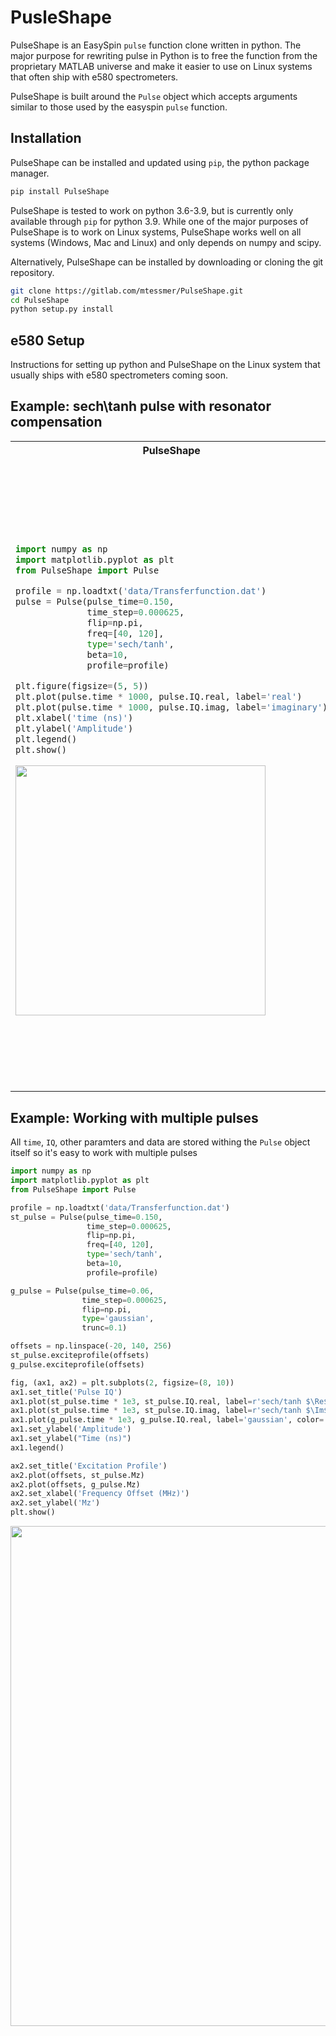 # PusleShape

PulseShape is an EasySpin `pulse` function clone written in python. The major purpose for 
rewriting pulse in Python is to free the function from the proprietary MATLAB universe and 
make it easier to use on Linux systems that often ship with e580 spectrometers. 

PulseShape is built around the `Pulse` object which accepts arguments similar to those 
used by the easyspin `pulse` function. 

## Installation
PulseShape can be installed and updated using `pip`, the python package manager. 

```bash
pip install PulseShape
```
PulseShape is tested to work on python 3.6-3.9, but is currently only available through `pip` for python 3.9. While one of the major purposes of PulseShape is to work on Linux systems, PulseShape works well on all systems (Windows, Mac and Linux) and only depends on numpy and scipy.

Alternatively, PulseShape can be installed by downloading or cloning the git repository.

```bash
git clone https://gitlab.com/mtessmer/PulseShape.git
cd PulseShape
python setup.py install
```

## e580 Setup
Instructions for setting up python and PulseShape on the Linux system that usually ships with e580 spectrometers coming soon.

## Example: sech\tanh pulse with resonator compensation
<table>
<tr>
<th>PulseShape</th>
<th>EasySpin</th>
</tr>
<tr>
<td>

```python
import numpy as np
import matplotlib.pyplot as plt
from PulseShape import Pulse

profile = np.loadtxt('data/Transferfunction.dat')
pulse = Pulse(pulse_time=0.150, 
              time_step=0.000625, 
              flip=np.pi, 
              freq=[40, 120], 
              type='sech/tanh', 
              beta=10, 
              profile=profile)

plt.figure(figsize=(5, 5))
plt.plot(pulse.time * 1000, pulse.IQ.real, label='real')
plt.plot(pulse.time * 1000, pulse.IQ.imag, label='imaginary')
plt.xlabel('time (ns)')
plt.ylabel('Amplitude')
plt.legend()
plt.show()
```
<img src="https://gitlab.com/mtessmer/PulseShape/-/raw/master/img/sechtanh.png" width="400"  class="center"/>


</td>
<td>

```matlab
Par = struct
Par.Type = 'sech/tanh';
Par.beta = 10;
Par.tp = 0.150;
Par.Phase = 0;
Par.Flip = pi;
Par.Frequency = [40 120]
Par.TimeStep=0.000625

filename = 'Transferfunction.dat';
delimiter = ' ';
formatSpec = '%f%f%[^\n\r]';
fileID = fopen(filename,'r');
dataArray = textscan(fileID, formatSpec, 'Delimiter', ... 
                    delimiter, 'MultipleDelimsAsOne', ...
                    true, 'TextType', 'string');
fclose(fileID);

Par.FrequencyResponse = [dataArray{:, 1}, dataArray{:, 2}];

[t, IQ] = pulse(Par)
[t, IQ, modulation] = pulse(Par) 

figure(1)
hold on
plot(t, real(IQ))
plot(t, imag(IQ))
xlabel('time ns')
ylabel('Amplitude')
x0=10;
y0=10;
width=465;
height=448;
set(gcf,'position',[x0,y0,width,height])

```
<img src="https://gitlab.com/mtessmer/PulseShape/-/raw/master/img/sechtanhes.png" width="400" class="center"/>
</td>
</tr>
</table>

## Example: Working with multiple pulses

All `time`, `IQ`, other paramters and data are stored withing the `Pulse` object itself so it's easy to work with multiple pulses

```python
import numpy as np
import matplotlib.pyplot as plt
from PulseShape import Pulse

profile = np.loadtxt('data/Transferfunction.dat')
st_pulse = Pulse(pulse_time=0.150,
                 time_step=0.000625,
                 flip=np.pi,
                 freq=[40, 120],
                 type='sech/tanh',
                 beta=10,
                 profile=profile)

g_pulse = Pulse(pulse_time=0.06,
                time_step=0.000625,
                flip=np.pi,
                type='gaussian',
                trunc=0.1)

offsets = np.linspace(-20, 140, 256)
st_pulse.exciteprofile(offsets)
g_pulse.exciteprofile(offsets)

fig, (ax1, ax2) = plt.subplots(2, figsize=(8, 10))
ax1.set_title('Pulse IQ')
ax1.plot(st_pulse.time * 1e3, st_pulse.IQ.real, label=r'sech/tanh $\Re$', color='C0')
ax1.plot(st_pulse.time * 1e3, st_pulse.IQ.imag, label=r'sech/tanh $\Im$', alpha=0.5, color='C0')
ax1.plot(g_pulse.time * 1e3, g_pulse.IQ.real, label='gaussian', color='C1')
ax1.set_ylabel('Amplitude')
ax1.set_ylabel("Time (ns)")
ax1.legend()

ax2.set_title('Excitation Profile')
ax2.plot(offsets, st_pulse.Mz)
ax2.plot(offsets, g_pulse.Mz)
ax2.set_xlabel('Frequency Offset (MHz)')
ax2.set_ylabel('Mz')
plt.show()
```
<img src="https://gitlab.com/mtessmer/PulseShape/-/raw/master/img/g_st.png" width="800" class="center"/>
